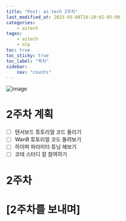 ```yaml
---
title: "Post: ai tech 2주차"
last_modified_at: 2023-03-08T16:20:02-05:00
categories:
    - aitech
tages:
    - aitech
    - nlp
toc: true
toc_sticky: true
toc_label: "목차"
sidebar:
    nav: "counts"
---
```





![image](../../../image/aitech.png)



# 2주차 계획
- [ ] 텐서보드 튜토리얼 코드 돌리기
- [ ] WanB 튜토리얼 코드 돌려보기
- [ ] 하이퍼 파라미터 튜닝 해보기 
- [ ] 코테 스터디 잘 참여하기 

# 2주차 



    
# [2주차를 보내며]
